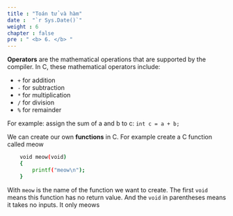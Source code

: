 ```yaml
---
title : "Toán tử và hàm"
date :  "`r Sys.Date()`" 
weight : 6 
chapter : false
pre : " <b> 6. </b> "
---
```

**Operators** are the mathematical operations that are supported by the compiler. In C, these mathematical operators include:
- `+` for addition
- `-` for subtraction
- `*` for multiplication
- `/` for division
- `%` for remainder

For example: assign the sum of a and b to c:  `int c = a + b;`


We can create our own **functions** in C. For example create a C function called meow  
```bash
    void meow(void)
    {
        printf("meow\n");
    }
``` 
With `meow` is the name of the function we want to create. The first `void` means this function has no return value. And the `void` in parentheses means it takes no inputs. It only meows